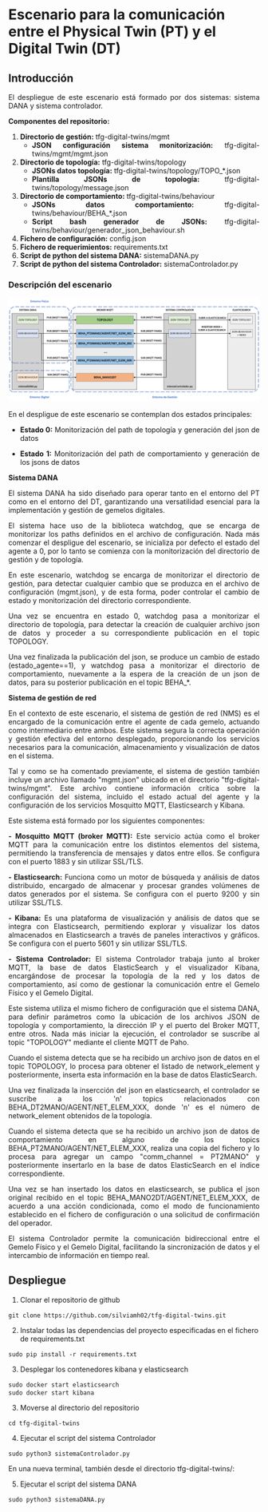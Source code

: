 # Escenario para la comunicación entre el Physical Twin (PT) y el Digital Twin (DT)
## Introducción
<div align="justify">
El despliegue de este escenario está formado por dos sistemas: sistema DANA y sistema controlador.

**Componentes del repositorio:**
1. **Directorio de gestión:** tfg-digital-twins/mgmt
    - **JSON configuración sistema monitorización:** tfg-digital-twins/mgmt/mgmt.json
2. **Directorio de topología:** tfg-digital-twins/topology
    - **JSONs datos topología:** tfg-digital-twins/topology/TOPO_*.json
    - **Plantilla JSONs de topología:** tfg-digital-twins/topology/message.json
3. **Directorio de comportamiento:** tfg-digital-twins/behaviour
    - **JSONs datos comportamiento:** tfg-digital-twins/behaviour/BEHA_*.json
    - **Script bash generador de JSONs:** tfg-digital-twins/behaviour/generador_json_behaviour.sh
4. **Fichero de configuración:** config.json
5. **Fichero de requerimientos:** requirements.txt
6. **Script de python del sistema DANA:** sistemaDANA.py
7. **Script de python del sistema Controlador:** sistemaControlador.py

</div>

### Descripción del escenario

![Diagrama del escenario](assets/images/escenario.png)

<div align="justify">
En el despligue de este escenario se contemplan dos estados principales:

- **Estado 0:** Monitorización del path de topología y generación del json de datos

- **Estado 1:** Monitorización del path de comportamiento y generación de los jsons de datos
</div>

**Sistema DANA**

<div align="justify">
El sistema DANA ha sido diseñado para operar tanto en el entorno del PT como en el entorno del DT, garantizando una versatilidad esencial para la implementación y gestión de gemelos digitales. 

El sistema hace uso de la biblioteca watchdog, que se encarga de monitorizar los paths definidos en el archivo de configuración. Nada más comenzar el despligue del escenario, se inicializa por defecto el estado del agente a 0, por lo tanto se comienza con la monitorización del directorio de gestión y de topología. 

En este escenario, watchdog se encarga de monitorizar el directorio de gestión, para detectar cualquier cambio que se produzca en el archivo de configuración (mgmt.json), y de esta forma, poder controlar el cambio de estado y monitorización del directorio correspondiente. 

Una vez se encuentra en estado 0, watchdog pasa a monitorizar el directorio de topología, para detectar la creación de cualquier archivo json de datos y proceder a su correspondiente publicación en el topic TOPOLOGY. 

Una vez finalizada la publicación del json, se produce un cambio de estado (estado_agente==1), y watchdog pasa a monitorizar el directorio de comportamiento, nuevamente a la espera de la creación de un json de datos, para su posterior publicación en el topic BEHA_*. 
</div>


**Sistema de gestión de red**

<div align="justify">
En el contexto de este escenario, el sistema de gestión de red (NMS) es el encargado de la comunicación entre el agente de cada gemelo, actuando como intermediario entre ambos. Este sistema segura la correcta operación y gestión efectiva del entorno desplegado, proporcionando los servicios necesarios para la comunicación, almacenamiento y visualización de datos en el sistema. 

Tal y como se ha comentado previamente, el sistema de gestión también incluye un archivo llamado "mgmt.json" ubicado en el directorio "tfg-digital-twins/mgmt". Este archivo contiene información crítica sobre la configuración del sistema, incluido el estado actual del agente y la configuración de los servicios Mosquitto MQTT, Elasticsearch y Kibana.

Este sistema está formado por los siguientes componentes:

**- Mosquitto MQTT (broker MQTT):** Este servicio actúa como el broker MQTT para la comunicación entre los distintos elementos del sistema, permitiendo la transferencia de mensajes y datos entre ellos. Se configura con el puerto 1883 y sin utilizar SSL/TLS.

**- Elasticsearch:** Funciona como un motor de búsqueda y análisis de datos distribuido, encargado de almacenar y procesar grandes volúmenes de datos generados por el sistema. Se configura con el puerto 9200 y sin utilizar SSL/TLS.

**- Kibana:** Es una plataforma de visualización y análisis de datos que se integra con Elasticsearch, permitiendo explorar y visualizar los datos almacenados en Elasticsearch a través de paneles interactivos y gráficos. Se configura con el puerto 5601 y sin utilizar SSL/TLS.

**- Sistema Controlador:** El sistema Controlador trabaja junto al broker MQTT, la base de datos ElasticSearch y el visualizador Kibana, encargándose de procesar la topología de la red y los datos de comportamiento, así como de gestionar la comunicación entre el Gemelo Físico y el Gemelo Digital.

Este sistema utiliza el mismo fichero de configuración que el sistema DANA, para definir parámetros como la ubicación de los archivos JSON de topología y comportamiento, la dirección IP y el puerto del Broker MQTT, entre otros. Nada más iniciar la ejecución, el controlador se suscribe al topic "TOPOLOGY" mediante el cliente MQTT de Paho. 

Cuando el sistema detecta que se ha recibido un archivo json de datos en el topic TOPOLOGY, lo procesa para obtener el listado de network_element y posteriormente, inserta esta información en la base de datos ElasticSearch.

Una vez finalizada la insercción del json en elasticsearch, el controlador se suscribe a los 'n' topics relacionados con BEHA_DT2MANO/AGENT/NET_ELEM_XXX, donde 'n' es el número de network_element obtenidos de la topología.

Cuando el sistema detecta que se ha recibido un archivo json de datos de comportamiento en alguno de los topics BEHA_PT2MANO/AGENT/NET_ELEM_XXX, realiza una copia del fichero y lo procesa para agregar un campo "comm_channel = PT2MANO" y posteriormente insertarlo en la base de datos ElasticSearch en el índice correspondiente. 

Una vez se han insertado los datos en elasticsearch, se publica el json original recibido en el topic BEHA_MANO2DT/AGENT/NET_ELEM_XXX, de acuerdo a una acción condicionada, como el modo de funcionamiento establecido en el fichero de configuración o una solicitud de confirmación del operador.

El sistema Controlador permite la comunicación bidireccional entre el Gemelo Físico y el Gemelo Digital, facilitando la sincronización de datos y el intercambio de información en tiempo real.
</div>



## Despliegue

1. Clonar el repositorio de github

```
git clone https://github.com/silviamh02/tfg-digital-twins.git
```

2. Instalar todas las dependencias del proyecto especificadas en el fichero de requirements.txt

```
sudo pip install -r requirements.txt
```

3. Desplegar los contenedores kibana y elasticsearch
```
sudo docker start elasticsearch
sudo docker start kibana
```

3. Moverse al directorio del repositorio

```
cd tfg-digital-twins
```

4. Ejecutar el script del sistema Controlador

```
sudo python3 sistemaControlador.py
```

En una nueva terminal, también desde el directorio tfg-digital-twins/:

5. Ejecutar el script del sistema DANA

```
sudo python3 sistemaDANA.py
```


